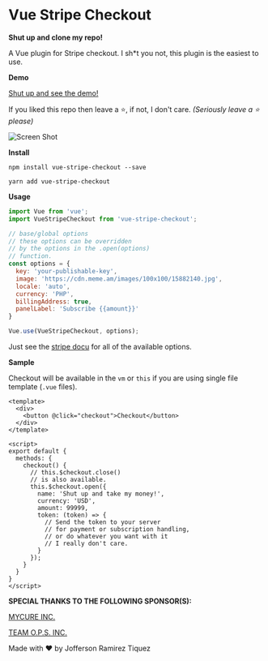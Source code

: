 # Vue Stripe Checkout

**Shut up and clone my repo!**

A Vue plugin for Stripe checkout. I sh\*t you not, this plugin is the easiest to use. 

**Demo**

[Shut up and see the demo!](https://jofftiquez.github.io/vue-stripe-checkout/)

If you liked this repo then leave a :star:, if not, I don't care. *(Seriously leave a :star: please)*

![Screen Shot](https://i.imgur.com/XZgLVwT.png)

**Install**

`npm install vue-stripe-checkout --save`

`yarn add vue-stripe-checkout`

**Usage**

```javascript
import Vue from 'vue';
import VueStripeCheckout from 'vue-stripe-checkout';

// base/global options
// these options can be overridden 
// by the options in the .open(options) 
// function.
const options = {
  key: 'your-publishable-key',
  image: 'https://cdn.meme.am/images/100x100/15882140.jpg',
  locale: 'auto',
  currency: 'PHP',
  billingAddress: true,
  panelLabel: 'Subscribe {{amount}}'
}

Vue.use(VueStripeCheckout, options);
```

Just see the [stripe docu](https://stripe.com/docs/checkout#integration-simple-options) for all of the available options.

**Sample**

Checkout will be available in the `vm` or `this` if you are using single file template (`.vue` files).

```vue
<template>
  <div>
    <button @click="checkout">Checkout</button>
  </div>
</template>

<script>
export default {
  methods: {
    checkout() {
      // this.$checkout.close() 
      // is also available.
      this.$checkout.open({
        name: 'Shut up and take my money!',
        currency: 'USD',
        amount: 99999,
        token: (token) => {
          // Send the token to your server
          // for payment or subscription handling,
          // or do whatever you want with it
          // I really don't care. 
        } 
      });
    }
  }
}
</script>
```

**SPECIAL THANKS TO THE FOLLOWING SPONSOR(S):**

[MYCURE INC.](https://www.mycure.md)

[TEAM O.P.S. INC.](http://myteamops.com/)

Made with :heart: by Jofferson Ramirez Tiquez
